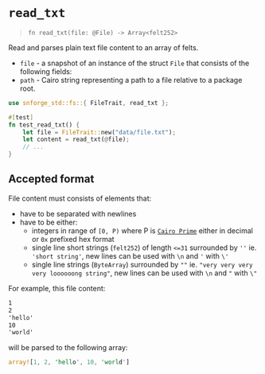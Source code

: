# `read_txt`

> `fn read_txt(file: @File) -> Array<felt252>`

Read and parses plain text file content to an array of felts.

- `file` - a snapshot of an instance of the struct `File` that consists of the following fields:
- `path` - Cairo string representing a path to a file relative to a package root.

```rust
use snforge_std::fs::{ FileTrait, read_txt };

#[test]
fn test_read_txt() {
    let file = FileTrait::new("data/file.txt");
    let content = read_txt(@file);
    // ...
}
```

## Accepted format
File content must consists of elements that:
- have to be separated with newlines
- have to be either:
  - integers in range of `[0, P)` where P is [`Cairo Prime`](https://book.cairo-lang.org/ch02-02-data-types.html?highlight=prime#felt-type) either in decimal or `0x` prefixed hex format
  - single line short strings (`felt252`) of length `<=31` surrounded by `''` ie. `'short string'`, new lines can be used with `\n` and `'` with `\'`
  - single line strings (`ByteArray`) surrounded by `""` ie. `"very very very very loooooong string"`, new lines can be used with `\n` and `"` with `\"`

For example, this file content:
```txt
1
2
'hello'
10
'world'
```
will be parsed to the following array:
```rust
array![1, 2, 'hello', 10, 'world']
```
